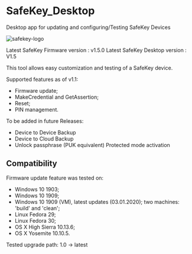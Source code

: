 # SafeKey_Desktop
Desktop app for updating and configuring/Testing SafeKey Devices

![safekey-logo](https://user-images.githubusercontent.com/29922859/71773408-dbd6b700-2f5c-11ea-9237-1aae466a2d5d.png)

Latest SafeKey Firmware version : v1.5.0
Latest SafeKey Desktop version : V1.5

This  tool allows easy customization and testing of a SafeKey device.

Supported features as of v1.1:
* Firmware update;
* MakeCredential and GetAssertion;
* Reset;
* PIN management.

To be added in future Releases:

* Device to Device Backup
* Device to Cloud Backup 
* Unlock passphrase (PUK equivalent) Protected mode activation

## Compatibility
Firmware update feature was tested on:
- Windows 10 1903;
- Windows 10 1909;
- Windows 10 1909 (VM), latest updates (03.01.2020); two machines: 'build' and 'clean';
- Linux Fedora 29;
- Linux Fedora 30;
- OS X High Sierra 10.13.6;
- OS X Yosemite 10.10.5.

Tested upgrade path: 1.0 -> latest
